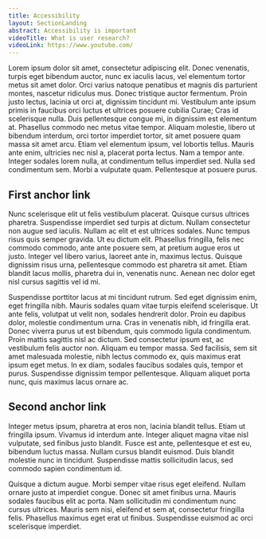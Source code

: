 ```yaml
---
title: Accessibility
layout: SectionLanding
abstract: Accessibility is important
videoTitle: What is user research?
videoLink: https://www.youtube.com/
---
```


Lorem ipsum dolor sit amet, consectetur adipiscing elit. Donec venenatis, turpis eget bibendum auctor, nunc ex iaculis lacus, vel elementum tortor metus sit amet dolor. Orci varius natoque penatibus et magnis dis parturient montes, nascetur ridiculus mus. Donec tristique auctor fermentum. Proin justo lectus, lacinia ut orci at, dignissim tincidunt mi. Vestibulum ante ipsum primis in faucibus orci luctus et ultrices posuere cubilia Curae; Cras id scelerisque nulla. Duis pellentesque congue mi, in dignissim est elementum at. Phasellus commodo nec metus vitae tempor. Aliquam molestie, libero ut bibendum interdum, orci tortor imperdiet tortor, sit amet posuere quam massa sit amet arcu. Etiam vel elementum ipsum, vel lobortis tellus. Mauris ante enim, ultricies nec nisl a, placerat porta lectus. Nam a tempor ante. Integer sodales lorem nulla, at condimentum tellus imperdiet sed. Nulla sed condimentum sem. Morbi a vulputate quam. Pellentesque at posuere purus.


## <a name="anchor-link1"></a> First anchor link

Nunc scelerisque elit ut felis vestibulum placerat. Quisque cursus ultrices pharetra. Suspendisse imperdiet sed turpis at dictum. Nullam consectetur non augue sed iaculis. Nullam ac elit et est ultrices sodales. Nunc tempus risus quis semper gravida. Ut eu dictum elit. Phasellus fringilla, felis nec commodo commodo, ante ante posuere sem, at pretium augue eros ut justo. Integer vel libero varius, laoreet ante in, maximus lectus. Quisque dignissim risus urna, pellentesque commodo est pharetra sit amet. Etiam blandit lacus mollis, pharetra dui in, venenatis nunc. Aenean nec dolor eget nisl cursus sagittis vel id mi.

Suspendisse porttitor lacus at mi tincidunt rutrum. Sed eget dignissim enim, eget fringilla nibh. Mauris sodales quam vitae turpis eleifend scelerisque. Ut ante felis, volutpat ut velit non, sodales hendrerit dolor. Proin eu dapibus dolor, molestie condimentum urna. Cras in venenatis nibh, id fringilla erat. Donec viverra purus ut est bibendum, quis commodo ligula condimentum. Proin mattis sagittis nisl ac dictum. Sed consectetur ipsum est, ac vestibulum felis auctor non. Aliquam eu tempor massa. Sed facilisis, sem sit amet malesuada molestie, nibh lectus commodo ex, quis maximus erat ipsum eget metus. In ex diam, sodales faucibus sodales quis, tempor et purus. Suspendisse dignissim tempor pellentesque. Aliquam aliquet porta nunc, quis maximus lacus ornare ac.


## <a name="anchor-link2"></a> Second anchor link

Integer metus ipsum, pharetra at eros non, lacinia blandit tellus. Etiam ut fringilla ipsum. Vivamus id interdum ante. Integer aliquet magna vitae nisl vulputate, sed finibus justo blandit. Fusce est ante, pellentesque et est eu, bibendum luctus massa. Nullam cursus blandit euismod. Duis blandit molestie nunc in tincidunt. Suspendisse mattis sollicitudin lacus, sed commodo sapien condimentum id.

Quisque a dictum augue. Morbi semper vitae risus eget eleifend. Nullam ornare justo at imperdiet congue. Donec sit amet finibus urna. Mauris sodales faucibus elit ac porta. Nam sollicitudin mi condimentum nunc cursus ultrices. Mauris sem nisi, eleifend et sem at, consectetur fringilla felis. Phasellus maximus eget erat ut finibus. Suspendisse euismod ac orci scelerisque imperdiet.
